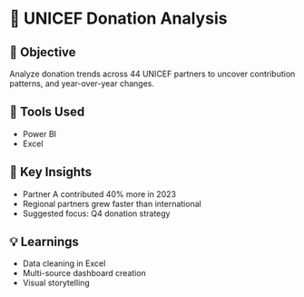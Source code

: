 # 🎯 UNICEF Donation Analysis

## 📌 Objective
Analyze donation trends across 44 UNICEF partners to uncover contribution patterns, and year-over-year changes.

## 🧰 Tools Used
- Power BI
- Excel

## 🚀 Key Insights
- Partner A contributed 40% more in 2023
- Regional partners grew faster than international
- Suggested focus: Q4 donation strategy

## 💡 Learnings
- Data cleaning in Excel
- Multi-source dashboard creation
- Visual storytelling
